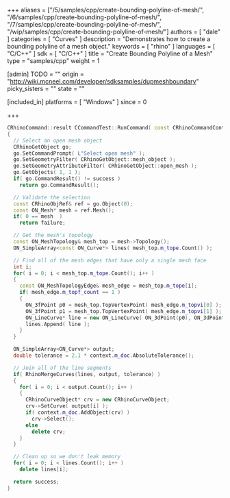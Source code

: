 +++
aliases = ["/5/samples/cpp/create-bounding-polyline-of-mesh/", "/6/samples/cpp/create-bounding-polyline-of-mesh/", "/7/samples/cpp/create-bounding-polyline-of-mesh/", "/wip/samples/cpp/create-bounding-polyline-of-mesh/"]
authors = [ "dale" ]
categories = [ "Curves" ]
description = "Demonstrates how to create a bounding polyline of a mesh object."
keywords = [ "rhino" ]
languages = [ "C/C++" ]
sdk = [ "C/C++" ]
title = "Create Bounding Polyline of a Mesh"
type = "samples/cpp"
weight = 1

[admin]
TODO = ""
origin = "http://wiki.mcneel.com/developer/sdksamples/dupmeshboundary"
picky_sisters = ""
state = ""

[included_in]
platforms = [ "Windows" ]
since = 0

+++

```cpp
CRhinoCommand::result CCommandTest::RunCommand( const CRhinoCommandContext& context )
{
  // Select an open mesh object
  CRhinoGetObject go;
  go.SetCommandPrompt( L"Select open mesh" );
  go.SetGeometryFilter( CRhinoGetObject::mesh_object );
  go.SetGeometryAttributeFilter( CRhinoGetObject::open_mesh );
  go.GetObjects( 1, 1 );
  if( go.CommandResult() != success )
    return go.CommandResult();

  // Validate the selection
  const CRhinoObjRef& ref = go.Object(0);
  const ON_Mesh* mesh = ref.Mesh();
  if( 0 == mesh  )
    return failure;

  // Get the mesh's topology
  const ON_MeshTopology& mesh_top = mesh->Topology();
  ON_SimpleArray<const ON_Curve*> lines( mesh_top.m_tope.Count() );

  // Find all of the mesh edges that have only a single mesh face
  int i;
  for( i = 0; i < mesh_top.m_tope.Count(); i++ )
  {
    const ON_MeshTopologyEdge& mesh_edge = mesh_top.m_tope[i];
    if( mesh_edge.m_topf_count == 1 )
    {
      ON_3fPoint p0 = mesh_top.TopVertexPoint( mesh_edge.m_topvi[0] );
      ON_3fPoint p1 = mesh_top.TopVertexPoint( mesh_edge.m_topvi[1] );
      ON_LineCurve* line = new ON_LineCurve( ON_3dPoint(p0), ON_3dPoint(p1) );
      lines.Append( line );
    }
  }

  ON_SimpleArray<ON_Curve*> output;
  double tolerance = 2.1 * context.m_doc.AbsoluteTolerance();

  // Join all of the line segments
  if( RhinoMergeCurves(lines, output, tolerance) )
  {
    for( i = 0; i < output.Count(); i++ )
    {
      CRhinoCurveObject* crv = new CRhinoCurveObject;
      crv->SetCurve( output[i] );
      if( context.m_doc.AddObject(crv) )
        crv->Select();
      else
        delete crv;
    }
  }

  // Clean up so we don't leak memory
  for( i = 0; i < lines.Count(); i++ )
    delete lines[i];

  return success;
}
```
